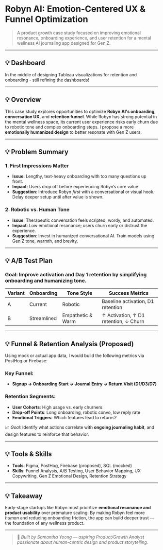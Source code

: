 # Robyn AI: Emotion-Centered UX & Funnel Optimization

> A product growth case study focused on improving emotional resonance, onboarding experience, and user retention for a mental wellness AI journaling app designed for Gen Z.

---
## 💡 Dashboard

In the middle of designing Tableau visualizations for retention and onboarding - still refining the dashboards!

---
## 💡 Overview

This case study explores opportunities to optimize **Robyn AI's onboarding, conversation UX**, and **retention funnel**. While Robyn has strong potential in the mental wellness space, its current user experience risks early churn due to robotic tone and complex onboarding steps. I propose a more **emotionally humanized design** to better resonate with Gen Z users.

---

## 💡 Problem Summary

### 1. First Impressions Matter
- **Issue**: Lengthy, text-heavy onboarding with too many questions up front.
- **Impact**: Users drop off before experiencing Robyn’s core value.
- **Suggestion**: Introduce Robyn *first* with a conversational or visual hook. Delay deeper setup until after value is shown.

### 2. Robotic vs. Human Tone
- **Issue**: Therapeutic conversation feels scripted, wordy, and automated.
- **Impact**: Low emotional resonance; users churn early or distrust the experience.
- **Suggestion**: Invest in humanized conversational AI. Train models using Gen Z tone, warmth, and brevity.

---

## 💡 A/B Test Plan

### Goal: Improve activation and Day 1 retention by simplifying onboarding and humanizing tone.

| Variant | Onboarding | Tone Style         | Success Metrics                        |
|--------|------------|--------------------|----------------------------------------|
| A      | Current    | Robotic            | Baseline activation, D1 retention      |
| B      | Streamlined | Empathetic & Warm  | ↑ Activation, ↑ D1 retention, ↓ Churn  |

---

## 💡 Funnel & Retention Analysis (Proposed)

Using mock or actual app data, I would build the following metrics via PostHog or Firebase:

### Key Funnel:
- **Signup → Onboarding Start → Journal Entry → Return Visit (D1/D3/D7)**

### Retention Segments:
- **User Cohorts**: High usage vs. early churners  
- **Drop-off Points**: Long onboarding, robotic convo, low reply rate  
- **Emotional Triggers**: Which features lead to returns?

📈 *Goal:* Identify what actions correlate with **ongoing journaling habit**, and design features to reinforce that behavior.

---

## 💡 Tools & Skills

- **Tools**: Figma, PostHog, Firebase (proposed), SQL (mocked)
- **Skills**: Funnel Analysis, A/B Testing, User Behavior Mapping, UX Copywriting, Gen Z Emotional Design, Retention Strategy

---

## 💡 Takeaway

Early-stage startups like Robyn must prioritize **emotional resonance and product usability** over premature scaling. By making Robyn feel more *human* and reducing onboarding friction, the app can build deeper trust — the foundation of any wellness product.

---

> 👤 *Built by Samantha Yoong — aspiring Product/Growth Analyst passionate about human-centric design and product storytelling.*

